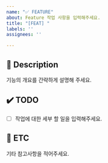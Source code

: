 ```yaml
---
name: "✅ FEATURE"
about: Feature 작업 사항을 입력해주세요.
title: "[FEAT] "
labels: ''
assignees: ''

---
```


## 📝 Description
기능의 개요를 간략하게 설명해 주세요.

## ✔️ TODO
- [ ] 작업에 대한 세부 할 일을 입력해주세요.

## 📌 ETC
기타 참고사항을 적어주세요.
